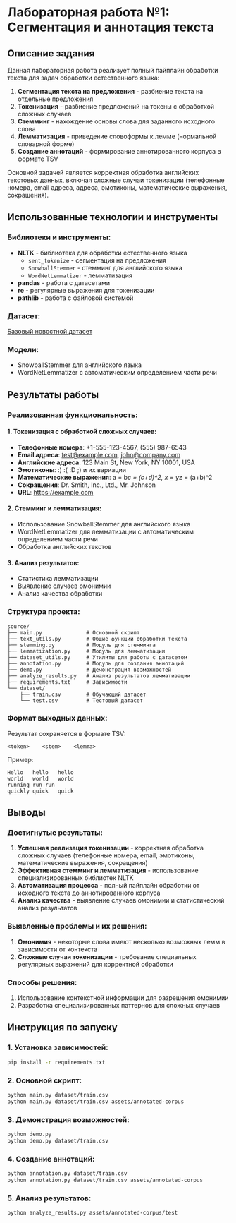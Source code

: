# Лабораторная работа №1: Сегментация и аннотация текста

## Описание задания

Данная лабораторная работа реализует полный пайплайн обработки текста для задач обработки естественного языка:

1. **Сегментация текста на предложения** - разбиение текста на отдельные предложения
2. **Токенизация** - разбиение предложений на токены с обработкой сложных случаев
3. **Стемминг** - нахождение основы слова для заданного исходного слова
4. **Лемматизация** - приведение словоформы к лемме (нормальной словарной форме)
5. **Создание аннотаций** - формирование аннотированного корпуса в формате TSV

Основной задачей является корректная обработка английских текстовых данных, включая сложные случаи токенизации (телефонные номера, email адреса, адреса, эмотиконы, математические выражения, сокращения).

## Использованные технологии и инструменты

### Библиотеки и инструменты:
- **NLTK** - библиотека для обработки естественного языка
  - `sent_tokenize` - сегментация на предложения
  - `SnowballStemmer` - стемминг для английского языка
  - `WordNetLemmatizer` - лемматизация
- **pandas** - работа с датасетами
- **re** - регулярные выражения для токенизации
- **pathlib** - работа с файловой системой

### Датасет:
[Базовый новостной датасет](https://huggingface.co/datasets/wangrongsheng/ag_news)

### Модели:
- SnowballStemmer для английского языка
- WordNetLemmatizer с автоматическим определением части речи

## Результаты работы

### Реализованная функциональность:

#### 1. Токенизация с обработкой сложных случаев:
- **Телефонные номера**: +1-555-123-4567, (555) 987-6543
- **Email адреса**: test@example.com, john@company.com
- **Английские адреса**: 123 Main St, New York, NY 10001, USA
- **Эмотиконы**: :) :( :D ;) и их вариации
- **Математические выражения**: a = b*c = (c+d)^2, x = y*z = (a+b)^2
- **Сокращения**: Dr. Smith, Inc., Ltd., Mr. Johnson
- **URL**: https://example.com

#### 2. Стемминг и лемматизация:
- Использование SnowballStemmer для английского языка
- WordNetLemmatizer для лемматизации с автоматическим определением части речи
- Обработка английских текстов

#### 3. Анализ результатов:
- Статистика лемматизации
- Выявление случаев омонимии
- Анализ качества обработки

### Структура проекта:
```
source/
├── main.py              # Основной скрипт
├── text_utils.py        # Общие функции обработки текста
├── stemming.py          # Модуль для стемминга
├── lemmatization.py     # Модуль для лемматизации
├── dataset_utils.py     # Утилиты для работы с датасетом
├── annotation.py        # Модуль для создания аннотаций
├── demo.py              # Демонстрация возможностей
├── analyze_results.py   # Анализ результатов лемматизации
├── requirements.txt     # Зависимости
└── dataset/
    ├── train.csv        # Обучающий датасет
    └── test.csv         # Тестовый датасет
```

### Формат выходных данных:
Результат сохраняется в формате TSV:
```
<token>    <stem>    <lemma>
```

Пример:
```
Hello	hello	hello
world	world	world
running	run	run
quickly	quick	quick
```

## Выводы

### Достигнутые результаты:
1. **Успешная реализация токенизации** - корректная обработка сложных случаев (телефонные номера, email, эмотиконы, математические выражения, сокращения)
2. **Эффективная стемминг и лемматизация** - использование специализированных библиотек NLTK
3. **Автоматизация процесса** - полный пайплайн обработки от исходного текста до аннотированного корпуса
4. **Анализ качества** - выявление случаев омонимии и статистический анализ результатов

### Выявленные проблемы и их решения:
1. **Омонимия** - некоторые слова имеют несколько возможных лемм в зависимости от контекста
2. **Сложные случаи токенизации** - требование специальных регулярных выражений для корректной обработки

### Способы решения:
1. Использование контекстной информации для разрешения омонимии
2. Разработка специализированных паттернов для сложных случаев

## Инструкция по запуску

### 1. Установка зависимостей:
```bash
pip install -r requirements.txt
```

### 2. Основной скрипт:
```bash
python main.py dataset/train.csv
python main.py dataset/train.csv assets/annotated-corpus
```

### 3. Демонстрация возможностей:
```bash
python demo.py
python demo.py dataset/train.csv
```

### 4. Создание аннотаций:
```bash
python annotation.py dataset/train.csv
python annotation.py dataset/train.csv assets/annotated-corpus
```

### 5. Анализ результатов:
```bash
python analyze_results.py assets/annotated-corpus/test
```